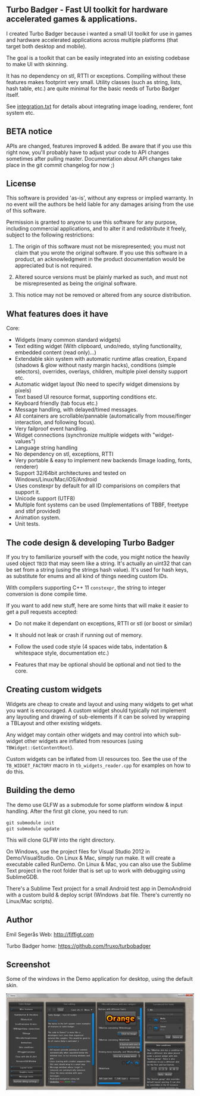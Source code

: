 Turbo Badger - Fast UI toolkit for hardware accelerated games & applications.
-----------------------------------------------------------------------------------

I created Turbo Badger because i wanted a small UI toolkit for use in games and
hardware accelerated applications across multiple platforms (that target both
desktop and mobile).

The goal is a toolkit that can be easily integrated into an existing codebase to
make UI with skinning.

It has no dependency on stl, RTTI or exceptions. Compiling without these features
makes footprint very small. Utility classes (such as string, lists, hash table,
etc.) are quite minimal for the basic needs of Turbo Badger itself.

See [integration.txt](integration.txt) for details about integrating image loading,
renderer, font system etc.


BETA notice
-----------------------------------------------------------------------------------

APIs are changed, features improved & added. Be aware that if you use this right
now, you'll probably have to adjust your code to API changes sometimes after
pulling master. Documentation about API changes take place in the git commit
changelog for now ;)


License
-----------------------------------------------------------------------------------

This software is provided 'as-is', without any express or implied warranty. In no
event will the authors be held liable for any damages arising from the use of this
software.

Permission is granted to anyone to use this software for any purpose, including
commercial applications, and to alter it and redistribute it freely, subject to the
following restrictions:

  1. The origin of this software must not be misrepresented; you must not claim
  that you wrote the original software. If you use this software in a product,
  an acknowledgment in the product documentation would be appreciated but is not
  required.

  2. Altered source versions must be plainly marked as such, and must not be
  misrepresented as being the original software.

  3. This notice may not be removed or altered from any source distribution.


What features does it have
-----------------------------------------------------------------------------------

Core:

  * Widgets (many common standard widgets)
  * Text editing widget (With clipboard, undo/redo, styling functionality,
    embedded content (read only)...)
  * Extendable skin system with automatic runtime atlas creation,
    Expand (shadows & glow without nasty margin hacks),
    conditions (simple selectors), overrides, overlays, children, multiple
    pixel density support etc.
  * Automatic widget layout (No need to specify widget dimensions by pixels)
  * Text based UI resource format, supporting conditions etc.
  * Keyboard friendly (tab focus etc.)
  * Message handling, with delayed/timed messages.
  * All containers are scrollable/pannable (automatically from mouse/finger
    interaction, and following focus).
  * Very failproof event handling.
  * Widget connections (synchronize multiple widgets with "widget-values")
  * Language string handling
  * No dependency on stl, exceptions, RTTI
  * Very portable & easy to implement new backends (Image loading, fonts,
    renderer)
  * Support 32/64bit architectures and tested on Windows/Linux/Mac/iOS/Android
  * Uses constexpr by default for all ID comparisions on compilers that support
    it.
  * Unicode support (UTF8)
  * Multiple font systems can be used (Implementations of TBBF, freetype and stbf
    provided)
  * Animation system.
  * Unit tests.


The code design & developing Turbo Badger
-----------------------------------------------------------------------------------

If you try to familiarize yourself with the code, you might notice the heavily used
object `TBID` that may seem like a string. It's actually an uint32 that can be set
from a string (using the strings hash value). It's used for hash keys, as
substitute for enums and all kind of things needing custom IDs.

With compilers supporting C++ 11 `constexpr`, the string to integer conversion is
done compile time.

If you want to add new stuff, here are some hints that will make it easier to get a
pull requests accepted:

  * Do not make it dependant on exceptions, RTTI or stl (or boost or similar)

  * It should not leak or crash if running out of memory.

  * Follow the used code style (4 spaces wide tabs, indentation & whitespace style,
    documentation etc.)

  * Features that may be optional should be optional and not tied to the core.


Creating custom widgets
-----------------------------------------------------------------------------------

Widgets are cheap to create and layout and using many widgets to get what you want
is encouraged. A custom widget should typically not implement any layouting and
drawing of sub-elements if it can be solved by wrapping a TBLayout and other
existing widgets.

Any widget may contain other widgets and may control into which sub-widget other
widgets are inflated from resources (using `TBWidget::GetContentRoot`).

Custom widgets can be inflated from UI resources too. See the use of the
`TB_WIDGET_FACTORY` macro in `tb_widgets_reader.cpp` for examples on how to do
this.


Building the demo
-----------------------------------------------------------------------------------

The demo use GLFW as a submodule for some platform window & input handling.
After the first git clone, you need to run:

	git submodule init
	git submodule update

This will clone GLFW into the right directory.

On Windows, use the project files for Visual Studio 2012 in Demo/VisualStudio.
On Linux & Mac, simply run make. It will create a executable called RunDemo.
On Linux & Mac, you can also use the Sublime Text project in the root folder
that is set up to work with debugging using SublimeGDB.

There's a Sublime Text project for a small Android test app in DemoAndroid with a
custom build & deploy script (Windows .bat file. There's currently no Linux/Mac
scripts).


Author
-----------------------------------------------------------------------------------

Emil Segerås
Web: <http://fiffigt.com>  

Turbo Badger home: <https://github.com/fruxo/turbobadger>  


Screenshot
-----------------------------------------------------------------------------------

Some of the windows in the Demo application for desktop, using the default skin.

![Default skin](Demo/screenshot/screenshot_01.png)
